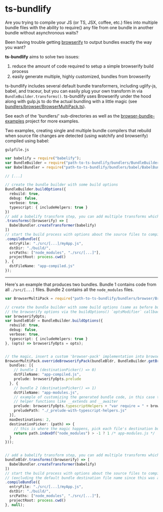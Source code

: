ts-bundlify
==============

Are you trying to compile your JS (or TS, JSX, coffee, etc.) files into multiple bundle files with the ability to require() any file from one bundle in another bundle without asynchronous waits?

Been having trouble getting [browserify](https://www.npmjs.com/package/browserify) to output bundles exactly the way you want?

__ts-bundlify__ aims to solve two issues:
1. reduce the amount of code required to setup a simple browserify build process
2. easily generate multiple, highly customized, bundles from browserify

ts-bundlify includes several default bundle transformers, including uglify-js, babel, and traceur, but you can easily plug your own transform in via `BundleBuilder.transforms()`.
ts-bundlify uses Browserify under the hood along with gulp.js to do the actual bundling with a little magic (see [bundlers/browser/BrowserMultiPack.ts](bundlers/browser/BrowserMultiPack.ts)).

See each of the 'bundlers/' sub-directories as well as the [browser-bundle-examples](https://github.com/TeamworkGuy2/browser-bundle-examples) project for more examples.

Two examples, creating single and multiple bundle compilers that rebuild when source file changes are detected (using watchify and browserify) compiled using babel:

`gulpfile.js`
```ts
var babelify = require("babelify");
var BundleBuilder = require("path-to-ts-bundlify/bundlers/BundleBuilder");
var BabelBundler = require("path-to-ts-bundlify/bundlers/babel/BabelBundler");
```


```ts
// [...]

// create the bundle builder with some build options
BundleBuilder.buildOptions({
  rebuild: true,
  debug: false,
  verbose: true,
  typescript: { includeHelpers: true }
})
// add a babelify transform step, you can add multiple transforms which are passed on to browserify.transform()
.transforms((browserify) => [
  BabelBundler.createTransformer(babelify)
])
// start the build process with options about the source files to compile and the bundle destination file path
.compileBundle({
  entryFile: "./src/[...]/myApp.js",
  dstDir: "./build/",
  srcPaths: ["node_modules", "./src/[...]"],
  projectRoot: process.cwd()
}, {
  dstFileName: "app-compiled.js"
});
```

--------
Here's an example that produces two bundles.
Bundle 1 contains code from all `./src/[...]` files.
Bundle 2 contains all the `node_modules` files.

```ts
var BrowserMultiPack = require("path-to-ts-bundlify/bundlers/browser/BrowserMultiPack");

// create the bundle builder with some build options (same as before but save
// the browserify options via the buildOptions() `optsModifier` callback)
var browserifyOpts;
var bundleBldr = BundleBuilder.buildOptions({
  rebuild: true,
  debug: false,
  verbose: true,
  typescript: { includeHelpers: true }
}, (opts) => browserifyOpts = opts);


// the magic, insert a custom 'browser-pack' implementation into browserify's pipeline
BrowserMultiPack.overrideBrowserifyPack(bundleBldr, BundleBuilder.getBrowserify(), () => ({
  bundles: [{
    // bundle 1 (destinationPicker() => 0)
    dstFileName: "app-compiled.js",
    prelude: browserifyOpts.prelude
  }, {
    // bundle 2 (destinationPicker() => 1)
    dstFileName: "app-modules.js",
    // example of customizing the generated bundle code, in this case to insert typescript
    // helper functions like __extends and __awaiter
    prelude: browserifyOpts.typescriptHelpers + "var require = " + browserifyOpts.prelude,
    preludePath: "./_prelude-with-typescript-helpers.js"
  }],
  maxDestinations: 2,
  destinationPicker: (path) => {
    // this is where the magic happens, pick each file's destination bundle based on file path
    return path.indexOf("node_modules") > -1 ? 1 /* app-modules.js */ : 0 /* app-compiled.js */;
  }
}));


// add a babelify transform step, you can add multiple transforms which are passed on to browserify.transform() (same as before)
bundleBldr.transforms((browserify) => [
  BabelBundler.createTransformer(babelify)
])
// start the build process with options about the source files to compile and the bundle destination file path
// (excluding the default bundle destination file name since this was already configured with BrowserMultiPack.overrideBrowserifyPack())
.compileBundle({
  entryFile: "./src/[...]/myApp.js",
  dstDir: "./build/",
  srcPaths: ["node_modules", "./src/[...]"],
  projectRoot: process.cwd()
}, null);
```